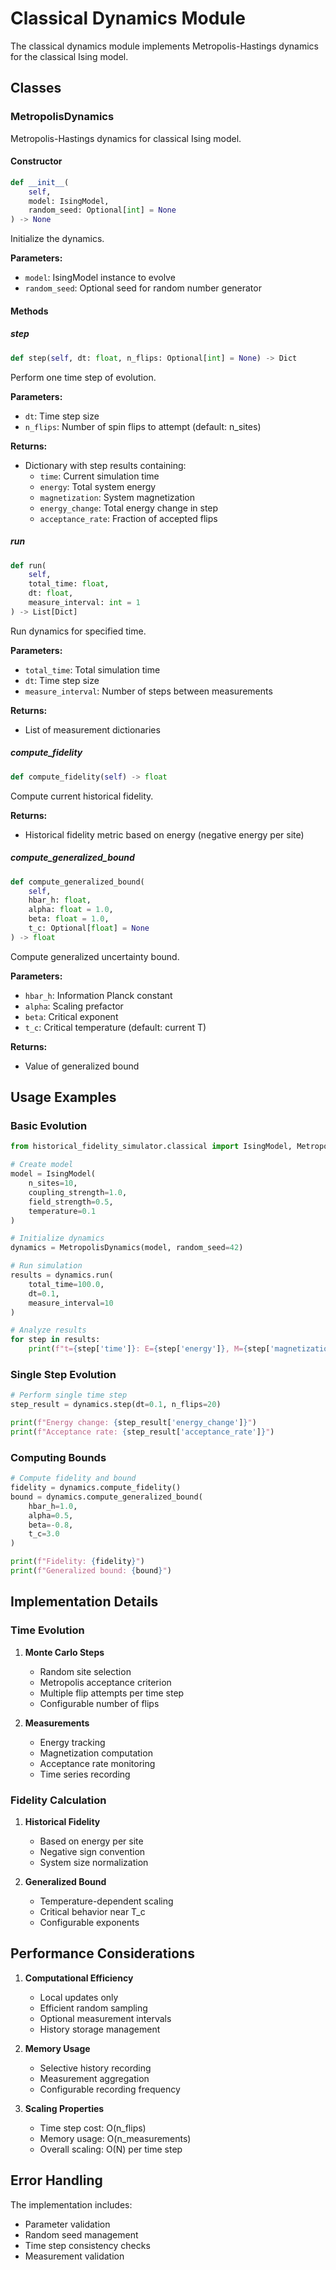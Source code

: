 # Classical Dynamics Module

The classical dynamics module implements Metropolis-Hastings dynamics for the classical Ising model.

## Classes

### MetropolisDynamics

Metropolis-Hastings dynamics for classical Ising model.

#### Constructor

```python
def __init__(
    self,
    model: IsingModel,
    random_seed: Optional[int] = None
) -> None
```

Initialize the dynamics.

**Parameters:**
- `model`: IsingModel instance to evolve
- `random_seed`: Optional seed for random number generator

#### Methods

##### step

```python
def step(self, dt: float, n_flips: Optional[int] = None) -> Dict
```

Perform one time step of evolution.

**Parameters:**
- `dt`: Time step size
- `n_flips`: Number of spin flips to attempt (default: n_sites)

**Returns:**
- Dictionary with step results containing:
  - `time`: Current simulation time
  - `energy`: Total system energy
  - `magnetization`: System magnetization
  - `energy_change`: Total energy change in step
  - `acceptance_rate`: Fraction of accepted flips

##### run

```python
def run(
    self,
    total_time: float,
    dt: float,
    measure_interval: int = 1
) -> List[Dict]
```

Run dynamics for specified time.

**Parameters:**
- `total_time`: Total simulation time
- `dt`: Time step size
- `measure_interval`: Number of steps between measurements

**Returns:**
- List of measurement dictionaries

##### compute_fidelity

```python
def compute_fidelity(self) -> float
```

Compute current historical fidelity.

**Returns:**
- Historical fidelity metric based on energy (negative energy per site)

##### compute_generalized_bound

```python
def compute_generalized_bound(
    self,
    hbar_h: float,
    alpha: float = 1.0,
    beta: float = 1.0,
    t_c: Optional[float] = None
) -> float
```

Compute generalized uncertainty bound.

**Parameters:**
- `hbar_h`: Information Planck constant
- `alpha`: Scaling prefactor
- `beta`: Critical exponent
- `t_c`: Critical temperature (default: current T)

**Returns:**
- Value of generalized bound

## Usage Examples

### Basic Evolution

```python
from historical_fidelity_simulator.classical import IsingModel, MetropolisDynamics

# Create model
model = IsingModel(
    n_sites=10,
    coupling_strength=1.0,
    field_strength=0.5,
    temperature=0.1
)

# Initialize dynamics
dynamics = MetropolisDynamics(model, random_seed=42)

# Run simulation
results = dynamics.run(
    total_time=100.0,
    dt=0.1,
    measure_interval=10
)

# Analyze results
for step in results:
    print(f"t={step['time']}: E={step['energy']}, M={step['magnetization']}")
```

### Single Step Evolution

```python
# Perform single time step
step_result = dynamics.step(dt=0.1, n_flips=20)

print(f"Energy change: {step_result['energy_change']}")
print(f"Acceptance rate: {step_result['acceptance_rate']}")
```

### Computing Bounds

```python
# Compute fidelity and bound
fidelity = dynamics.compute_fidelity()
bound = dynamics.compute_generalized_bound(
    hbar_h=1.0,
    alpha=0.5,
    beta=-0.8,
    t_c=3.0
)

print(f"Fidelity: {fidelity}")
print(f"Generalized bound: {bound}")
```

## Implementation Details

### Time Evolution
1. **Monte Carlo Steps**
   - Random site selection
   - Metropolis acceptance criterion
   - Multiple flip attempts per time step
   - Configurable number of flips

2. **Measurements**
   - Energy tracking
   - Magnetization computation
   - Acceptance rate monitoring
   - Time series recording

### Fidelity Calculation
1. **Historical Fidelity**
   - Based on energy per site
   - Negative sign convention
   - System size normalization

2. **Generalized Bound**
   - Temperature-dependent scaling
   - Critical behavior near T_c
   - Configurable exponents

## Performance Considerations

1. **Computational Efficiency**
   - Local updates only
   - Efficient random sampling
   - Optional measurement intervals
   - History storage management

2. **Memory Usage**
   - Selective history recording
   - Measurement aggregation
   - Configurable recording frequency

3. **Scaling Properties**
   - Time step cost: O(n_flips)
   - Memory usage: O(n_measurements)
   - Overall scaling: O(N) per time step

## Error Handling

The implementation includes:
- Parameter validation
- Random seed management
- Time step consistency checks
- Measurement validation 